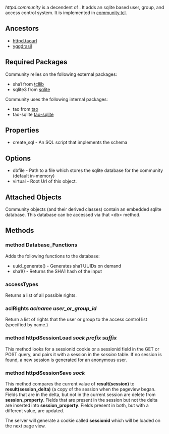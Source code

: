 *httpd.community* is a decendent of . It adds an sqlite based user, group, and access control system. It is implemented in [community.tcl](finfo?name=modules/community/community.tcl).

## Ancestors

* [httpd.taourl](../directoo/taourl.md)
* [yggdrasil](../tao-sqlite/yggdrasil.md)

## Required Packages

Community relies on the following external packages:

* sha1 from [tcllib](http://core.tcl.tk/tcllib)
* sqlite3 from [sqlite](http://www.sqlite.org)

Community uses the following internal packages:

* tao from [tao](../tao/tao.md)
* tao-sqlite [tao-sqlite](../tao-sqlite/tao-sqlite.md)

## Properties

* create\_sql - An SQL script that implements the schema

## Options

* dbfile - Path to a file which stores the sqlite database for the community (default in-memory)
* virtual - Root Url of this object.

## Attached Objects

Community objects (and their derived classes) contain an embedded sqlite
database. This database can be accessed via that \<db\> method.

## Methods

### method Database\_Functions

Adds the following functions to the database:

* uuid\_generate() - Generates sha1 UUIDs on demand
* sha1() - Returns the SHA1 hash of the input

### accessTypes

Returns a list of all possible rights.

### aclRights *aclname* *user\_or\_group\_id*

Return a list of rights that the user or group to the access control list (specified by name.)

### method httpdSessionLoad *sock* *prefix* *suffix*

This method looks for a sessionid cookie or a sessionid field in the GET or POST query, and
pairs it with a session in the *session* table. If no session is found, a new session is generated
for an anonymous user.

### method httpdSessionSave *sock*

This method compares the current value of **result\(session\)** to **result\(session\_delta\)** (a copy
of the session when the pageview began. Fields that are in the delta, but not in the current session are delete
from **session\_property**. Fields that are present in the session but not the delta are inserted into
**session\_property**. Fields present in both, but with a different value, are updated.

The server will generate a cookie called **sessionid** which will be loaded on the next page view.